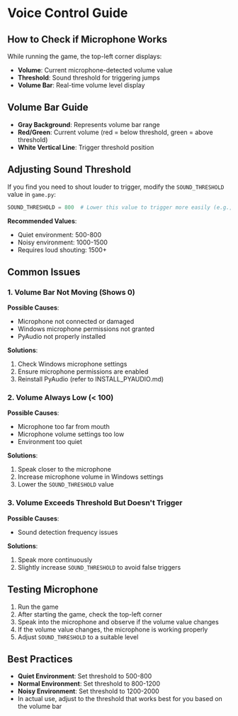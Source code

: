 # Voice Control Guide

## How to Check if Microphone Works

While running the game, the top-left corner displays:
- **Volume**: Current microphone-detected volume value
- **Threshold**: Sound threshold for triggering jumps
- **Volume Bar**: Real-time volume level display

## Volume Bar Guide

- **Gray Background**: Represents volume bar range
- **Red/Green**: Current volume (red = below threshold, green = above threshold)
- **White Vertical Line**: Trigger threshold position

## Adjusting Sound Threshold

If you find you need to shout louder to trigger, modify the `SOUND_THRESHOLD` value in `game.py`:

```python
SOUND_THRESHOLD = 800  # Lower this value to trigger more easily (e.g., change to 500)
```

**Recommended Values**:
- Quiet environment: 500-800
- Noisy environment: 1000-1500
- Requires loud shouting: 1500+

## Common Issues

### 1. Volume Bar Not Moving (Shows 0)
**Possible Causes**:
- Microphone not connected or damaged
- Windows microphone permissions not granted
- PyAudio not properly installed

**Solutions**:
1. Check Windows microphone settings
2. Ensure microphone permissions are enabled
3. Reinstall PyAudio (refer to INSTALL_PYAUDIO.md)

### 2. Volume Always Low (< 100)
**Possible Causes**:
- Microphone too far from mouth
- Microphone volume settings too low
- Environment too quiet

**Solutions**:
1. Speak closer to the microphone
2. Increase microphone volume in Windows settings
3. Lower the `SOUND_THRESHOLD` value

### 3. Volume Exceeds Threshold But Doesn't Trigger
**Possible Causes**:
- Sound detection frequency issues

**Solutions**:
1. Speak more continuously
2. Slightly increase `SOUND_THRESHOLD` to avoid false triggers

## Testing Microphone

1. Run the game
2. After starting the game, check the top-left corner
3. Speak into the microphone and observe if the volume value changes
4. If the volume value changes, the microphone is working properly
5. Adjust `SOUND_THRESHOLD` to a suitable level

## Best Practices

- **Quiet Environment**: Set threshold to 500-800
- **Normal Environment**: Set threshold to 800-1200
- **Noisy Environment**: Set threshold to 1200-2000
- In actual use, adjust to the threshold that works best for you based on the volume bar


